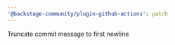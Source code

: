 ```yaml
---
'@backstage-community/plugin-github-actions': patch
---
```


Truncate commit message to first newline
